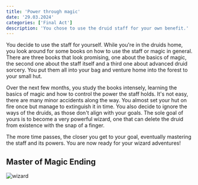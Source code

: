 ```yaml
---
title: 'Power through magic'
date: '29.03.2024'
categories: ['Final Act']
description: 'You chose to use the druid staff for your own benefit.'
---
```


You decide to use the staff for yourself. While you're in the druids home, you look around for some
books on how to use the staff or magic in general. There are three books that look promising, one
about the basics of magic, the second one about the staff itself and a third one about advanced
druid sorcery. You put them all into your bag and venture home into the forest to your small hut.

Over the next few months, you study the books intensely, learning the basics of magic and how to
control the power the staff holds. It's not easy, there are many minor accidents along the way. You
almost set your hut on fire once but manage to extinguish it in time. You also decide to ignore the
ways of the druids, as those don't align with your goals. The sole goal of yours is to become a very
powerful wizard, one that can delete the druid from existence with the snap of a finger. 

The more time passes, the closer you get to your goal, eventually mastering the staff and its powers. 
You are now ready for your wizard adventures!

## Master of Magic Ending
<img src="/images/Final_Act/warrior_wizard.jpg" alt="wizard" />
